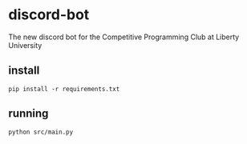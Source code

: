 # discord-bot
The new discord bot for the Competitive Programming Club at Liberty University

## install
```
pip install -r requirements.txt
```

## running
```
python src/main.py
```